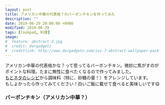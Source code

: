 ```yaml
---
layout: post
title: アメリカン中華の代表格？のバーボンチキンを作ってみた
description: ""
date: 2019-06-29 20:00:00 +0900
modified: 2019-06-29
tags: [Cookpad, 料理]
image:
#  feature: abstract-3.jpg
#  credit: dargadgetz
#  creditlink: http://www.dargadgetz.com/ios-7-abstract-wallpaper-pack-for-iphone-5-and-ipod-touch-retina/
---
```


<div> </div>

アメリカン中華の代表格かな？って思ってるバーボンチキン。微妙に焦がすのがポイントな料理。たまに無性に食べたくなるので作ってみました。  
[もとネタのレシピ](http://bit.ly/31S62b4)から調味料（特に、砂糖の量！）をアレンジしています。  
もしよかったら作ってみてください！白いご飯に載せて食べると美味しいです😋  


### バーボンチキン（アメリカン中華？）
<div class="post-image-center">
<script src='https://widgets.cookpad.com/recipes/5719021.js?k=5ba150f3' type='text/javascript'></script>
</div>

